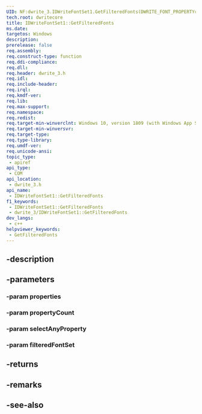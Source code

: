 ```yaml
---
UID: NF:dwrite_3.IDWriteFontSet1.GetFilteredFonts(DWRITE_FONT_PROPERTYconst,UINT32,BOOL,IDWriteFontSet1)
tech.root: dwritecore
title: IDWriteFontSet1::GetFilteredFonts
ms.date: 
targetos: Windows
description: 
prerelease: false
req.assembly: 
req.construct-type: function
req.ddi-compliance: 
req.dll: 
req.header: dwrite_3.h
req.idl: 
req.include-header: 
req.irql: 
req.kmdf-ver: 
req.lib: 
req.max-support: 
req.namespace: 
req.redist: 
req.target-min-winverclnt: Windows 10, version 1809 (with Windows App SDK 0.5 or later)
req.target-min-winversvr: 
req.target-type: 
req.type-library: 
req.umdf-ver: 
req.unicode-ansi: 
topic_type:
 - apiref
api_type:
 - COM
api_location:
 - dwrite_3.h
api_name:
 - IDWriteFontSet1::GetFilteredFonts
f1_keywords:
 - IDWriteFontSet1::GetFilteredFonts
 - dwrite_3/IDWriteFontSet1::GetFilteredFonts
dev_langs:
 - c++
helpviewer_keywords:
 - GetFilteredFonts
---
```


## -description

## -parameters

### -param properties

### -param propertyCount

### -param selectAnyProperty

### -param filteredFontSet

## -returns

## -remarks

## -see-also

